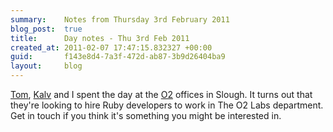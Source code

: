 ```yaml
---
summary:    Notes from Thursday 3rd February 2011
blog_post:  true
title:      Day notes - Thu 3rd Feb 2011
created_at: 2011-02-07 17:47:15.832327 +00:00
guid:       f143e8d4-7a3f-472d-ab87-3b9d26404ba9
layout:     blog
---
```

[Tom](http://tomafro.net/), [Kalv](http://kalv.co.uk/) and I spent the day at the [O2](http://www.o2.co.uk/) offices in Slough.  It turns out that they're looking to hire Ruby developers to work in The O2 Labs department.  Get in touch if you think it's something you might be interested in.
